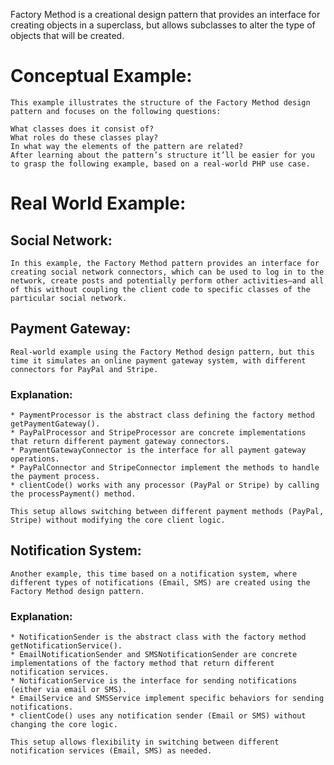 Factory Method is a creational design pattern that provides an interface for creating objects in a superclass, but allows subclasses to alter the type of objects that will be created.

# Conceptual Example:
    This example illustrates the structure of the Factory Method design pattern and focuses on the following questions:

    What classes does it consist of?
    What roles do these classes play?
    In what way the elements of the pattern are related?
    After learning about the pattern’s structure it’ll be easier for you to grasp the following example, based on a real-world PHP use case.


# Real World Example:
## Social Network:
    In this example, the Factory Method pattern provides an interface for creating social network connectors, which can be used to log in to the network, create posts and potentially perform other activities—and all of this without coupling the client code to specific classes of the particular social network.

## Payment Gateway:
    Real-world example using the Factory Method design pattern, but this time it simulates an online payment gateway system, with different connectors for PayPal and Stripe.
### Explanation:
    * PaymentProcessor is the abstract class defining the factory method getPaymentGateway().
    * PayPalProcessor and StripeProcessor are concrete implementations that return different payment gateway connectors.
    * PaymentGatewayConnector is the interface for all payment gateway operations.
    * PayPalConnector and StripeConnector implement the methods to handle the payment process.
    * clientCode() works with any processor (PayPal or Stripe) by calling the processPayment() method.

    This setup allows switching between different payment methods (PayPal, Stripe) without modifying the core client logic.

## Notification System:
    Another example, this time based on a notification system, where different types of notifications (Email, SMS) are created using the Factory Method design pattern.

### Explanation:
    * NotificationSender is the abstract class with the factory method getNotificationService().
    * EmailNotificationSender and SMSNotificationSender are concrete implementations of the factory method that return different notification services.
    * NotificationService is the interface for sending notifications (either via email or SMS).
    * EmailService and SMSService implement specific behaviors for sending notifications.
    * clientCode() uses any notification sender (Email or SMS) without changing the core logic.
    
    This setup allows flexibility in switching between different notification services (Email, SMS) as needed.